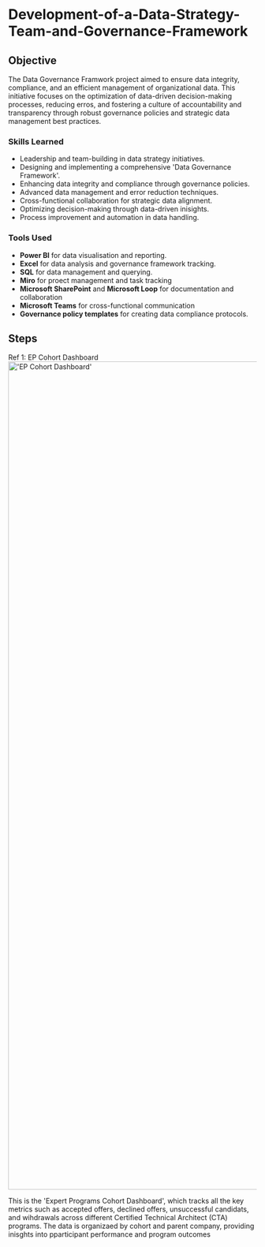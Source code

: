 # Development-of-a-Data-Strategy-Team-and-Governance-Framework

## Objective

The Data Governance Framwork project aimed to ensure data integrity, compliance, and an efficient management of organizational data. This initiative focuses on the optimization of data-driven decision-making processes, reducing erros, and fostering a culture of accountability and transparency through robust governance policies and strategic data management best practices.

### Skills Learned

- Leadership and team-building in data strategy initiatives.
- Designing and implementing a comprehensive 'Data Governance Framework'.
- Enhancing data integrity and compliance through governance policies.
- Advanced data management and error reduction techniques.
- Cross-functional collaboration for strategic data alignment.
- Optimizing decision-making through data-driven inisights.
- Process improvement and automation in data handling.

### Tools Used

- **Power BI** for data visualisation and reporting.
- **Excel** for data analysis and governance framework tracking.
- **SQL** for data management and querying.
- **Miro** for proect management and task tracking
- **Microsoft SharePoint** and **Microsoft Loop** for documentation and collaboration
- **Microsoft Teams** for cross-functional communication
- **Governance policy templates** for creating data compliance protocols.

## Steps
Ref 1: EP Cohort Dashboard
<img width="1680" alt="'EP Cohort Dashboard'" src="https://github.com/user-attachments/assets/40a3788c-f907-495b-9792-489325328245">

This is the 'Expert Programs Cohort Dashboard', which tracks all the key metrics such as accepted offers, declined offers, unsuccessful candidats, and wihdrawals across different Certified Technical Architect (CTA) programs. The data is organizaed by cohort and parent company, providing inisghts into pparticipant performance and program outcomes
